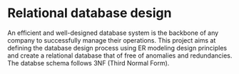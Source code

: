 # Relational database design

An efficient and well-designed database system is the backbone of any company to successfully manage their operations. This project aims at defining the database design process using ER modeling design principles and create a relational database that of free of anomalies and redundancies. The databse schema follows 3NF (Third Normal Form). 
